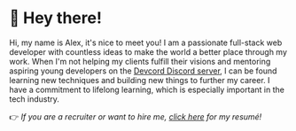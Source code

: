 # 👋 Hey there!
Hi, my name is Alex, it's nice to meet you! I am a passionate full-stack web developer with countless ideas to make the world a better place through my work. When I'm not helping my clients fulfill their visions and mentoring aspiring young developers on the [Devcord Discord server](https://discord.gg/devcord), I can be found learning new techniques and building new things to further my career. I have a commitment to lifelong learning, which is especially important in the tech industry.

👉  _If you are a recruiter or want to hire me, [click here](https://crockerbytes.com/cv) for my resumé!_
